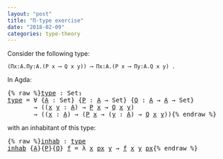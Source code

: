 ```yaml
---
layout: "post"
title: "Π-type exercise"
date: "2018-02-09"
categories: type-theory
---
```


Consider the following type:

```
(Πx:A.Πy:A.(P x ⟶ Q x y)) ⟶ Πx:A.(P x ⟶ Πy:A.Q x y) .
```

In Agda:

<pre class="Agda">{% raw %}<a id="type" href="{% endraw %}{% link _posts/2018-02-09-pi-type-exercise.md %}{% raw %}#type" class="Function">type</a> <a id="214" class="Symbol">:</a> <a id="216" class="PrimitiveType">Set₁</a>
<a id="221" href="{% endraw %}{% link _posts/2018-02-09-pi-type-exercise.md %}{% raw %}#type" class="Function">type</a> <a id="226" class="Symbol">=</a> <a id="228" class="Symbol">∀</a> <a id="230" class="Symbol">{</a><a id="231" href="{% endraw %}{% link _posts/2018-02-09-pi-type-exercise.md %}{% raw %}#231" class="Bound">A</a> <a id="233" class="Symbol">:</a> <a id="235" class="PrimitiveType">Set</a><a id="238" class="Symbol">}</a> <a id="240" class="Symbol">{</a><a id="241" href="{% endraw %}{% link _posts/2018-02-09-pi-type-exercise.md %}{% raw %}#241" class="Bound">P</a> <a id="243" class="Symbol">:</a> <a id="245" href="{% endraw %}{% link _posts/2018-02-09-pi-type-exercise.md %}{% raw %}#231" class="Bound">A</a> <a id="247" class="Symbol">→</a> <a id="249" class="PrimitiveType">Set</a><a id="252" class="Symbol">}</a> <a id="254" class="Symbol">{</a><a id="255" href="{% endraw %}{% link _posts/2018-02-09-pi-type-exercise.md %}{% raw %}#255" class="Bound">Q</a> <a id="257" class="Symbol">:</a> <a id="259" href="{% endraw %}{% link _posts/2018-02-09-pi-type-exercise.md %}{% raw %}#231" class="Bound">A</a> <a id="261" class="Symbol">→</a> <a id="263" href="{% endraw %}{% link _posts/2018-02-09-pi-type-exercise.md %}{% raw %}#231" class="Bound">A</a> <a id="265" class="Symbol">→</a> <a id="267" class="PrimitiveType">Set</a><a id="270" class="Symbol">}</a>
       <a id="279" class="Symbol">→</a> <a id="281" class="Symbol">((</a><a id="283" href="{% endraw %}{% link _posts/2018-02-09-pi-type-exercise.md %}{% raw %}#283" class="Bound">x</a> <a id="285" href="{% endraw %}{% link _posts/2018-02-09-pi-type-exercise.md %}{% raw %}#285" class="Bound">y</a> <a id="287" class="Symbol">:</a> <a id="289" href="{% endraw %}{% link _posts/2018-02-09-pi-type-exercise.md %}{% raw %}#231" class="Bound">A</a><a id="290" class="Symbol">)</a> <a id="292" class="Symbol">→</a> <a id="294" href="{% endraw %}{% link _posts/2018-02-09-pi-type-exercise.md %}{% raw %}#241" class="Bound">P</a> <a id="296" href="{% endraw %}{% link _posts/2018-02-09-pi-type-exercise.md %}{% raw %}#283" class="Bound">x</a> <a id="298" class="Symbol">→</a> <a id="300" href="{% endraw %}{% link _posts/2018-02-09-pi-type-exercise.md %}{% raw %}#255" class="Bound">Q</a> <a id="302" href="{% endraw %}{% link _posts/2018-02-09-pi-type-exercise.md %}{% raw %}#283" class="Bound">x</a> <a id="304" href="{% endraw %}{% link _posts/2018-02-09-pi-type-exercise.md %}{% raw %}#285" class="Bound">y</a><a id="305" class="Symbol">)</a>
       <a id="314" class="Symbol">→</a> <a id="316" class="Symbol">((</a><a id="318" href="{% endraw %}{% link _posts/2018-02-09-pi-type-exercise.md %}{% raw %}#318" class="Bound">x</a> <a id="320" class="Symbol">:</a> <a id="322" href="{% endraw %}{% link _posts/2018-02-09-pi-type-exercise.md %}{% raw %}#231" class="Bound">A</a><a id="323" class="Symbol">)</a> <a id="325" class="Symbol">→</a> <a id="327" class="Symbol">(</a><a id="328" href="{% endraw %}{% link _posts/2018-02-09-pi-type-exercise.md %}{% raw %}#241" class="Bound">P</a> <a id="330" href="{% endraw %}{% link _posts/2018-02-09-pi-type-exercise.md %}{% raw %}#318" class="Bound">x</a> <a id="332" class="Symbol">→</a> <a id="334" class="Symbol">(</a><a id="335" href="{% endraw %}{% link _posts/2018-02-09-pi-type-exercise.md %}{% raw %}#335" class="Bound">y</a> <a id="337" class="Symbol">:</a> <a id="339" href="{% endraw %}{% link _posts/2018-02-09-pi-type-exercise.md %}{% raw %}#231" class="Bound">A</a><a id="340" class="Symbol">)</a> <a id="342" class="Symbol">→</a> <a id="344" href="{% endraw %}{% link _posts/2018-02-09-pi-type-exercise.md %}{% raw %}#255" class="Bound">Q</a> <a id="346" href="{% endraw %}{% link _posts/2018-02-09-pi-type-exercise.md %}{% raw %}#318" class="Bound">x</a> <a id="348" href="{% endraw %}{% link _posts/2018-02-09-pi-type-exercise.md %}{% raw %}#335" class="Bound">y</a><a id="349" class="Symbol">))</a>{% endraw %}</pre>

with an inhabitant of this type:

<pre class="Agda">{% raw %}<a id="inhab" href="{% endraw %}{% link _posts/2018-02-09-pi-type-exercise.md %}{% raw %}#inhab" class="Function">inhab</a> <a id="417" class="Symbol">:</a> <a id="419" href="{% endraw %}{% link _posts/2018-02-09-pi-type-exercise.md %}{% raw %}#type" class="Function">type</a>
<a id="424" href="{% endraw %}{% link _posts/2018-02-09-pi-type-exercise.md %}{% raw %}#inhab" class="Function">inhab</a> <a id="430" class="Symbol">{</a><a id="431" href="{% endraw %}{% link _posts/2018-02-09-pi-type-exercise.md %}{% raw %}#431" class="Bound">A</a><a id="432" class="Symbol">}{</a><a id="434" href="{% endraw %}{% link _posts/2018-02-09-pi-type-exercise.md %}{% raw %}#434" class="Bound">P</a><a id="435" class="Symbol">}{</a><a id="437" href="{% endraw %}{% link _posts/2018-02-09-pi-type-exercise.md %}{% raw %}#437" class="Bound">Q</a><a id="438" class="Symbol">}</a> <a id="440" href="{% endraw %}{% link _posts/2018-02-09-pi-type-exercise.md %}{% raw %}#440" class="Bound">f</a> <a id="442" class="Symbol">=</a> <a id="444" class="Symbol">λ</a> <a id="446" href="{% endraw %}{% link _posts/2018-02-09-pi-type-exercise.md %}{% raw %}#446" class="Bound">x</a> <a id="448" href="{% endraw %}{% link _posts/2018-02-09-pi-type-exercise.md %}{% raw %}#448" class="Bound">px</a> <a id="451" href="{% endraw %}{% link _posts/2018-02-09-pi-type-exercise.md %}{% raw %}#451" class="Bound">y</a> <a id="453" class="Symbol">→</a> <a id="455" href="{% endraw %}{% link _posts/2018-02-09-pi-type-exercise.md %}{% raw %}#440" class="Bound">f</a> <a id="457" href="{% endraw %}{% link _posts/2018-02-09-pi-type-exercise.md %}{% raw %}#446" class="Bound">x</a> <a id="459" href="{% endraw %}{% link _posts/2018-02-09-pi-type-exercise.md %}{% raw %}#451" class="Bound">y</a> <a id="461" href="{% endraw %}{% link _posts/2018-02-09-pi-type-exercise.md %}{% raw %}#448" class="Bound">px</a>{% endraw %}</pre>
